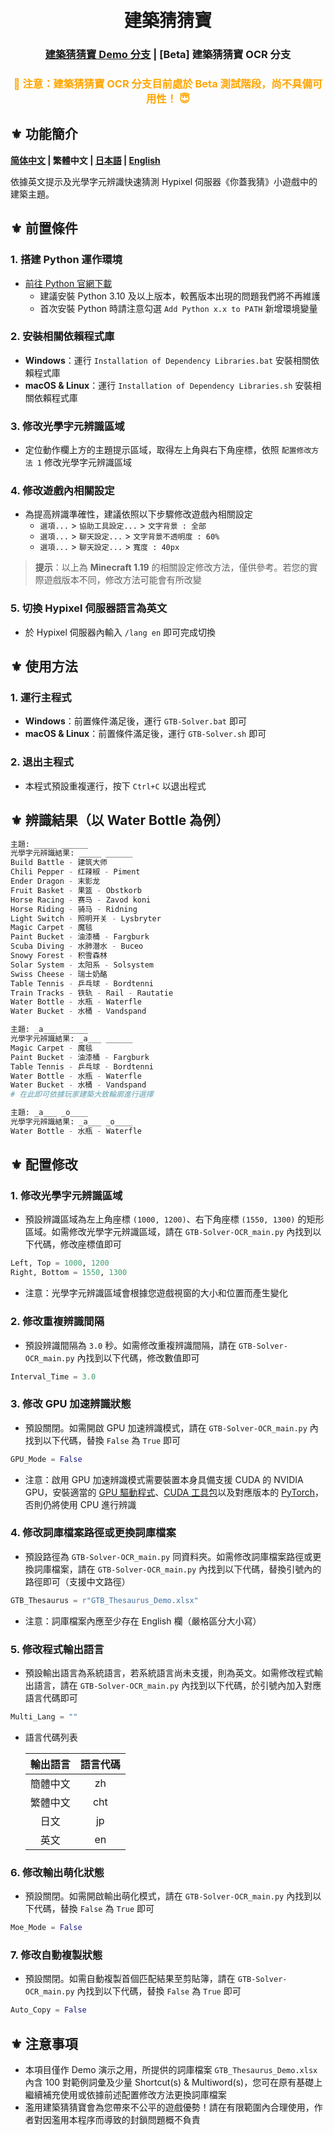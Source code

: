 <h1 align="center">
  <br>
  建築猜猜寶
  <br>
</h1>

<h3 align="center">
<a href="https://github.com/IceNightKing/GTB-Solver/blob/master/readme_cht.md">建築猜猜寶 Demo 分支</a> | [Beta] 建築猜猜寶 OCR 分支
</h3>

<h3 align="center">
<font color="orange">🚫 注意：建築猜猜寶 OCR 分支目前處於 Beta 測試階段，尚不具備可用性！ 😇</font>
</h3>

## ⚜ 功能簡介

**[简体中文](./readme_zh.md) | 繁體中文 | [日本語](./readme_jp.md) | [English](./readme.md)**

依據英文提示及光學字元辨識快速猜測 Hypixel 伺服器《你蓋我猜》小遊戲中的建築主題。

## ⚜ 前置條件

### 1. 搭建 Python 運作環境

- [前往 Python 官網下載](https://www.python.org/downloads/ "Python Source Releases")
  - 建議安裝 Python 3.10 及以上版本，較舊版本出現的問題我們將不再維護
  - 首次安裝 Python 時請注意勾選 `Add Python x.x to PATH` 新增環境變量

### 2. 安裝相關依賴程式庫

- **Windows**：運行 `Installation of Dependency Libraries.bat` 安裝相關依賴程式庫
- **macOS & Linux**：運行 `Installation of Dependency Libraries.sh` 安裝相關依賴程式庫

### 3. 修改光學字元辨識區域

- 定位動作欄上方的主題提示區域，取得左上角與右下角座標，依照 `配置修改方法 1` 修改光學字元辨識區域

### 4. 修改遊戲內相關設定

- 為提高辨識準確性，建議依照以下步驟修改遊戲內相關設定
  - `選項...` > `協助工具設定...` > `文字背景 : 全部`
  - `選項...` > `聊天設定...` > `文字背景不透明度 : 60%`
  - `選項...` > `聊天設定...` > `寬度 : 40px`

> **提示**：以上為 **Minecraft 1.19** 的相關設定修改方法，僅供參考。若您的實際遊戲版本不同，修改方法可能會有所改變

### 5. 切換 Hypixel 伺服器語言為英文

- 於 Hypixel 伺服器內輸入 `/lang en` 即可完成切換

## ⚜ 使用方法

### 1. 運行主程式

- **Windows**：前置條件滿足後，運行 `GTB-Solver.bat` 即可
- **macOS & Linux**：前置條件滿足後，運行 `GTB-Solver.sh` 即可

### 2. 退出主程式

- 本程式預設重複運行，按下 `Ctrl+C` 以退出程式

## ⚜ 辨識結果（以 Water Bottle 為例）

``` Python
主題: _____ ______
光學字元辨識結果: _____ ______
Build Battle - 建筑大师
Chili Pepper - 红辣椒 - Piment
Ender Dragon - 末影龙
Fruit Basket - 果篮 - Obstkorb
Horse Racing - 赛马 - Zavod koni
Horse Riding - 骑马 - Ridning
Light Switch - 照明开关 - Lysbryter
Magic Carpet - 魔毯
Paint Bucket - 油漆桶 - Fargburk
Scuba Diving - 水肺潜水 - Buceo
Snowy Forest - 积雪森林
Solar System - 太阳系 - Solsystem
Swiss Cheese - 瑞士奶酪
Table Tennis - 乒乓球 - Bordtenni
Train Tracks - 铁轨 - Rail - Rautatie
Water Bottle - 水瓶 - Waterfle
Water Bucket - 水桶 - Vandspand

主題: _a___ ______
光學字元辨識結果: _a___ ______
Magic Carpet - 魔毯
Paint Bucket - 油漆桶 - Fargburk
Table Tennis - 乒乓球 - Bordtenni
Water Bottle - 水瓶 - Waterfle
Water Bucket - 水桶 - Vandspand
# 在此即可依據玩家建築大致輪廓進行選擇

主題: _a___ _o____
光學字元辨識結果: _a___ _o____
Water Bottle - 水瓶 - Waterfle
```

## ⚜ 配置修改

### 1. 修改光學字元辨識區域

- 預設辨識區域為左上角座標 `(1000, 1200)`、右下角座標 `(1550, 1300)` 的矩形區域。如需修改光學字元辨識區域，請在 `GTB-Solver-OCR_main.py` 內找到以下代碼，修改座標值即可

``` Python
Left, Top = 1000, 1200
Right, Bottom = 1550, 1300
```

- 注意：光學字元辨識區域會根據您遊戲視窗的大小和位置而產生變化

### 2. 修改重複辨識間隔

- 預設辨識間隔為 `3.0` 秒。如需修改重複辨識間隔，請在 `GTB-Solver-OCR_main.py` 內找到以下代碼，修改數值即可

``` Python
Interval_Time = 3.0
```

### 3. 修改 GPU 加速辨識狀態

- 預設關閉。如需開啟 GPU 加速辨識模式，請在 `GTB-Solver-OCR_main.py` 內找到以下代碼，替換 `False` 為 `True` 即可

``` Python
GPU_Mode = False
```

- 注意：啟用 GPU 加速辨識模式需要裝置本身具備支援 CUDA 的 NVIDIA GPU，安裝適當的 [GPU 驅動程式](https://www.nvidia.com.tw/Download/index.aspx?lang=tw "NVIDIA Driver Downloads")、[CUDA 工具包](https://developer.nvidia.com/cuda-downloads "NVIDIA CUDA Toolkit Downloads")以及對應版本的 [PyTorch](https://pytorch.org/get-started/locally/ "Install PyTorch Locally")，否則仍將使用 CPU 進行辨識

### 4. 修改詞庫檔案路徑或更換詞庫檔案

- 預設路徑為 `GTB-Solver-OCR_main.py` 同資料夾。如需修改詞庫檔案路徑或更換詞庫檔案，請在 `GTB-Solver-OCR_main.py` 內找到以下代碼，替換引號內的路徑即可（支援中文路徑）

``` Python
GTB_Thesaurus = r"GTB_Thesaurus_Demo.xlsx"
```

- 注意：詞庫檔案內應至少存在 English 欄（嚴格區分大小寫）

### 5. 修改程式輸出語言

- 預設輸出語言為系統語言，若系統語言尚未支援，則為英文。如需修改程式輸出語言，請在 `GTB-Solver-OCR_main.py` 內找到以下代碼，於引號內加入對應語言代碼即可

``` Python
Multi_Lang = ""
```

- 語言代碼列表

  | 輸出語言 | 語言代碼 |
  | :----: | :----: |
  | 簡體中文 | zh |
  | 繁體中文 | cht |
  | 日文 | jp |
  | 英文 | en |

### 6. 修改輸出萌化狀態

- 預設關閉。如需開啟輸出萌化模式，請在 `GTB-Solver-OCR_main.py` 內找到以下代碼，替換 `False` 為 `True` 即可

``` Python
Moe_Mode = False
```

### 7. 修改自動複製狀態

- 預設關閉。如需自動複製首個匹配結果至剪貼簿，請在 `GTB-Solver-OCR_main.py` 內找到以下代碼，替換 `False` 為 `True` 即可

``` Python
Auto_Copy = False
```

## ⚜ 注意事項

- 本項目僅作 Demo 演示之用，所提供的詞庫檔案 `GTB_Thesaurus_Demo.xlsx` 內含 100 對範例詞彙及少量 Shortcut(s) & Multiword(s)，您可在原有基礎上繼續補充使用或依據前述配置修改方法更換詞庫檔案
- 濫用建築猜猜寶會為您帶來不公平的遊戲優勢！請在有限範圍內合理使用，作者對因濫用本程序而導致的封鎖問題概不負責